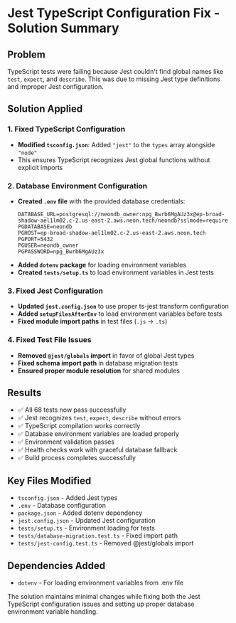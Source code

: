 # Jest TypeScript Configuration Fix - Solution Summary

## Problem
TypeScript tests were failing because Jest couldn't find global names like `test`, `expect`, and `describe`. This was due to missing Jest type definitions and improper Jest configuration.

## Solution Applied

### 1. Fixed TypeScript Configuration
- **Modified `tsconfig.json`**: Added `"jest"` to the `types` array alongside `"node"`
- This ensures TypeScript recognizes Jest global functions without explicit imports

### 2. Database Environment Configuration  
- **Created `.env` file** with the provided database credentials:
  ```
  DATABASE_URL=postgresql://neondb_owner:npg_Bwrb6MgAUz3x@ep-broad-shadow-ael1lm02.c-2.us-east-2.aws.neon.tech/neondb?sslmode=require
  PGDATABASE=neondb
  PGHOST=ep-broad-shadow-ael1lm02.c-2.us-east-2.aws.neon.tech
  PGPORT=5432
  PGUSER=neondb_owner
  PGPASSWORD=npg_Bwrb6MgAUz3x
  ```
- **Added `dotenv` package** for loading environment variables
- **Created `tests/setup.ts`** to load environment variables in Jest tests

### 3. Fixed Jest Configuration
- **Updated `jest.config.json`** to use proper ts-jest transform configuration
- **Added `setupFilesAfterEnv`** to load environment variables before tests
- **Fixed module import paths** in test files (`.js` → `.ts`)

### 4. Fixed Test File Issues
- **Removed `@jest/globals` import** in favor of global Jest types
- **Fixed schema import path** in database migration tests
- **Ensured proper module resolution** for shared modules

## Results
- ✅ All 68 tests now pass successfully
- ✅ Jest recognizes `test`, `expect`, `describe` without errors
- ✅ TypeScript compilation works correctly
- ✅ Database environment variables are loaded properly
- ✅ Environment validation passes
- ✅ Health checks work with graceful database fallback
- ✅ Build process completes successfully

## Key Files Modified
- `tsconfig.json` - Added Jest types
- `.env` - Database configuration
- `package.json` - Added dotenv dependency  
- `jest.config.json` - Updated Jest configuration
- `tests/setup.ts` - Environment loading for tests
- `tests/database-migration.test.ts` - Fixed import path
- `tests/jest-config.test.ts` - Removed @jest/globals import

## Dependencies Added
- `dotenv` - For loading environment variables from .env file

The solution maintains minimal changes while fixing both the Jest TypeScript configuration issues and setting up proper database environment variable handling.